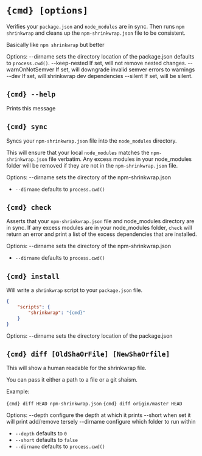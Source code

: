 # `{cmd} [options]`

Verifies your `package.json` and `node_modules` are in sync.
  Then runs `npm shrinkwrap` and cleans up the
  `npm-shrinkwrap.json` file to be consistent.

Basically like `npm shrinkwrap` but better

Options:
  --dirname           sets the directory location of the package.json
                      defaults to `process.cwd()`.
  --keep-nested       If set, will not remove nested changes.
  --warnOnNotSemver   If set, will downgrade invalid semver errors
                      to warnings
  --dev               If set, will shrinkwrap dev dependencies
  --silent            If set, will be silent.

## `{cmd} --help`

Prints this message

## `{cmd} sync`

Syncs your `npm-shrinkwrap.json` file into the `node_modules`
  directory.

This will ensure that your local `node_modules` matches the
  `npm-shrinkwrap.json` file verbatim. Any excess modules in
  your node_modules folder will be removed if they are not in
  the `npm-shrinkwrap.json` file.

Options:
    --dirname   sets the directory of the npm-shrinkwrap.json

 - `--dirname` defaults to `process.cwd()`

## `{cmd} check`

Asserts that your `npm-shrinkwrap.json` file and node_modules
  directory are in sync. If any excess modules are in your
  node_modules folder, `check` will return an error and print
  a list of the excess dependencies that are installed.

Options:
    --dirname   sets the directory of the npm-shrinkwrap.json

 - `--dirname` defaults to `process.cwd()`

## `{cmd} install`

Will write a `shrinkwrap` script to your `package.json` file.

```json
{
    "scripts": {
        "shrinkwrap": "{cmd}"
    }
}
```

Options:
    --dirname   sets the directory location of the package.json

## `{cmd} diff [OldShaOrFile] [NewShaOrfile]`

This will show a human readable for the shrinkwrap file.

You can pass it either a path to a file or a git shaism.

Example:

`{cmd} diff HEAD npm-shrinkwrap.json`
`{cmd} diff origin/master HEAD`

Options:
    --depth     configure the depth at which it prints
    --short     when set it will print add/remove tersely
    --dirname   configure which folder to run within

 - `--depth` defaults to `0`
 - `--short` defaults to `false`
 - `--dirname` defaults to `process.cwd()`

